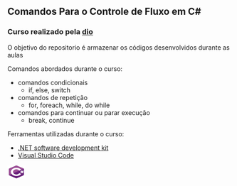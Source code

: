 ## Comandos Para o Controle de Fluxo em C#

### Curso realizado pela [dio](https://web.dio.me/home)

O objetivo do repositorio é armazenar os códigos desenvolvidos durante as aulas 

Comandos abordados durante o curso:

- comandos condicionais
  - if, else, switch
- comandos de repetição
  - for, foreach, while, do while
- comandos para continuar ou parar execução
  - break, continue

Ferramentas utilizadas durante o curso:

- [.NET software development kit](https://dotnet.microsoft.com/en-us/download)
- [Visual Studio Code](https://code.visualstudio.com/download)

<div>
   <img align="center" alt="yuri-Csharp" height="30" width="40" src="https://github.com/devicons/devicon/blob/master/icons/csharp/csharp-original.svg">
</div>
